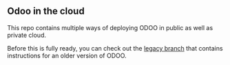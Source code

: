 Odoo in the cloud
---

This repo contains multiple ways of deploying ODOO in public as well as 
private cloud.

Before this is fully ready, you can check out the 
[legacy branch](https://github.com/cloudflavor/odoo-k8s/tree/legacy) that
contains instructions for an older version of ODOO.
